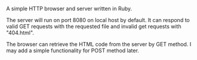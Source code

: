 A simple HTTP browser and server written in Ruby.

The server will run on port 8080 on local host by default. It can respond to valid GET requests with the requested file and invalid get requests with "404.html".

The browser can retrieve the HTML code from the server by GET method. I may add a simple functionality for POST method later.
